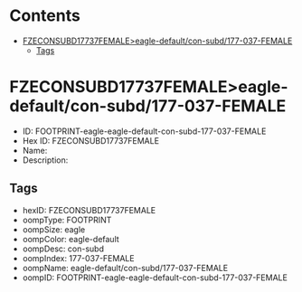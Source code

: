 



Contents
========

* [FZECONSUBD17737FEMALE>eagle-default/con-subd/177-037-FEMALE](#fzeconsubd17737femaleeagle-defaultcon-subd177-037-female)
	* [Tags](#tags)

# FZECONSUBD17737FEMALE>eagle-default/con-subd/177-037-FEMALE

- ID: FOOTPRINT-eagle-eagle-default-con-subd-177-037-FEMALE
- Hex ID: FZECONSUBD17737FEMALE
- Name: 
- Description: 

## Tags

- hexID: FZECONSUBD17737FEMALE
- oompType: FOOTPRINT
- oompSize: eagle
- oompColor: eagle-default
- oompDesc: con-subd
- oompIndex: 177-037-FEMALE
- oompName: eagle-default/con-subd/177-037-FEMALE
- oompID: FOOTPRINT-eagle-eagle-default-con-subd-177-037-FEMALE
